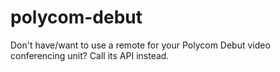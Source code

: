 # polycom-debut
Don't have/want to use a remote for your Polycom Debut video conferencing unit? Call its API instead.
